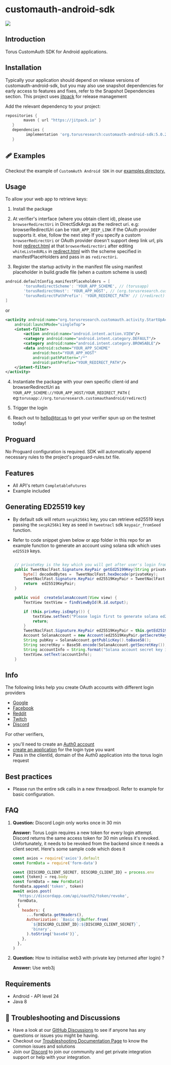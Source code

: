 # customauth-android-sdk

[![](https://jitpack.io/v/org.torusresearch/customauth-android-sdk.svg)](https://jitpack.io/#org.torusresearch/customauth-android-sdk)

## Introduction

Torus CustomAuth SDK for Android applications.

## Installation

Typically your application should depend on release versions of
customauth-android-sdk, but you may also use snapshot dependencies for early
access to features and fixes, refer to the Snapshot Dependencies section. This
project uses [jitpack](https://jitpack.io/docs/) for release management

Add the relevant dependency to your project:

```groovy
repositories {
        maven { url "https://jitpack.io" }
   }
   dependencies {
         implementation 'org.torusresearch:customauth-android-sdk:5.0.2'
   }
```

## 🩹 Examples

Checkout the example of `CustomAuth Android SDK` in our
[examples directory.](https://github.com/torusresearch/customauth-android-sdk/tree/master/app)

## Usage

To allow your web app to retrieve keys:

1. Install the package

2. At verifier's interface (where you obtain client id), please use
   `browserRedirectUri` in DirectSdkArgs as the redirect uri. e.g:
   browserRedirectUri can be `YOUR_APP_DEEP_LINK` if the OAuth provider supports
   it. else, follow the next step If you specify a custom `browserRedirectUri`
   or OAuth provider doesn't support deep link url, pls host
   [redirect.html](customauth/src/main/java/org/torusresearch/customauth/activity/redirect.html)
   at that `browserRedirectUri` after editing `whiteListedURLs` in
   [redirect.html](customauth/src/main/java/org/torusresearch/customauth/activity/redirect.html)
   with the scheme specified in manifestPlaceHolders and pass in as
   `redirectUri`.

3. Register the startup activity in the manifest file using manifest placeholder
   in build.gradle file (when a custom scheme is used)

```groovy
android.defaultConfig.manifestPlaceholders = [
        'torusRedirectScheme': 'YOUR_APP_SCHEME', // (torusapp)
        'torusRedirectHost': 'YOUR_APP_HOST', // (org.torusresearch.customauthandroid)
        'torusRedirectPathPrefix': 'YOUR_REDIRECT_PATH' // (/redirect)
]
```

or

```xml
<activity android:name="org.torusresearch.customauth.activity.StartUpActivity"
    android:launchMode="singleTop">
    <intent-filter>
        <action android:name="android.intent.action.VIEW"/>
        <category android:name="android.intent.category.DEFAULT"/>
        <category android:name="android.intent.category.BROWSABLE"/>
        <data android:scheme="YOUR_APP_SCHEME"
            android:host="YOUR_APP_HOST"
            android:pathPattern="/*"
            android:pathPrefix="YOUR_REDIRECT_PATH"/>
    </intent-filter>
</activity>
```

4. Instantiate the package with your own specific client-id and
   browserRedirectUri as `YOUR_APP_SCHEME://YOUR_APP_HOST/YOUR_REDIRECT_PATH` (
   eg:`torusapp://org.torusresearch.customauthandroid/redirect`)

5. Trigger the login

6. Reach out to hello@tor.us to get your verifier spun up on the testnet today!

## Proguard

No Proguard configuration is required. SDK will automatically append necessary
rules to the project's proguard-rules.txt file.

## Features

- All API's return `CompletableFutures`
- Example included

## Generating ED25519 key

- By default sdk will return `secpk256k1` key, you can retrieve ed25519 keys
  passing the `secpk256k1` key as seed in `tweetnacl` sdk `keypair_fromSeed`
  function.

- Refer to code snippet given below or app folder in this repo for an example
  function to generate an account using solana sdk which uses `ed25519` keys.

```java

    // privateKey is the key which you will get after user's login from customauth-android-sdk
    public TweetNaclFast.Signature.KeyPair getEd25199Key(String privateKey) {
        byte[] decodedBytes =  TweetNaclFast.hexDecode(privateKey);
        TweetNaclFast.Signature.KeyPair ed25519KeyPair = TweetNaclFast.Signature.keyPair_fromSeed(decodedBytes);
        return  ed25519KeyPair;
    }

    public void  createSolanaAccount(View view) {
        TextView textView = findViewById(R.id.output);

        if (this.privKey.isEmpty()) {
            textView.setText("Please login first to generate solana ed25519 key pair");
            return;
        }
        TweetNaclFast.Signature.KeyPair ed25519KeyPair = this.getEd25199Key(this.privKey);
        Account SolanaAccount = new Account(ed25519KeyPair.getSecretKey());
        String pubKey = SolanaAccount.getPublicKey().toBase58();
        String secretKey = Base58.encode(SolanaAccount.getSecretKey());
        String accountInfo = String.format("Solana account secret key is %s and public Key %s",secretKey, pubKey);
        textView.setText(accountInfo);
    }

```

## Info

The following links help you create OAuth accounts with different login
providers

- [Google](https://support.google.com/googleapi/answer/6158849)
- [Facebook](https://developers.facebook.com/docs/apps)
- [Reddit](https://github.com/reddit-archive/reddit/wiki/oauth2)
- [Twitch](https://dev.twitch.tv/docs/authentication/#registration)
- [Discord](https://discord.com/developers/docs/topics/oauth2)

For other verifiers,

- you'll need to create an [Auth0 account](https://auth0.com/)
- [create an application](https://auth0.com/docs/connections) for the login type
  you want
- Pass in the clientId, domain of the Auth0 application into the torus login
  request

## Best practices

- Please run the entire sdk calls in a new threadpool. Refer to example for
  basic configuration.

## FAQ

1. **Question:** Discord Login only works once in 30 min

   **Answer:** Torus Login requires a new token for every login attempt. Discord
   returns the same access token for 30 min unless it's revoked. Unfortunately,
   it needs to be revoked from the backend since it needs a client secret.
   Here's some sample code which does it

   ```js
   const axios = require('axios').default
   const FormData = require('form-data')

   const {DISCORD_CLIENT_SECRET, DISCORD_CLIENT_ID} = process.env
   const {token} = req.body
   const formData = new FormData()
   formData.append('token', token)
   await axios.post(
     'https://discordapp.com/api/oauth2/token/revoke',
     formData,
     {
       headers: {
         ...formData.getHeaders(),
         Authorization: `Basic ${Buffer.from(
           `${DISCORD_CLIENT_ID}:${DISCORD_CLIENT_SECRET}`,
           'binary',
         ).toString('base64')}`,
       },
     },
   )
   ```

2. **Question:** How to initialise web3 with private key (returned after login)
   ?

   **Answer:** Use web3j

## Requirements

- Android - API level 24
- Java 8

## 💬 Troubleshooting and Discussions

- Have a look at our
  [GitHub Discussions](https://github.com/Web3Auth/Web3Auth/discussions?discussions_q=sort%3Atop)
  to see if anyone has any questions or issues you might be having.
- Checkout our
  [Troubleshooting Documentation Page](https://web3auth.io/docs/troubleshooting)
  to know the common issues and solutions
- Join our [Discord](https://discord.gg/web3auth) to join our community and get
  private integration support or help with your integration.
